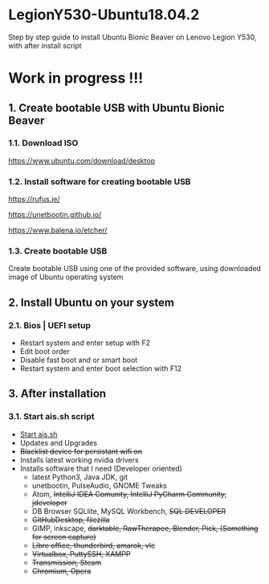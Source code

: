 # LegionY530-Ubuntu18.04.2
Step by step guide to install Ubuntu Bionic Beaver on Lenovo Legion Y530, with after install script


# Work in progress !!!


## 1. Create bootable USB with Ubuntu Bionic Beaver

### 1.1. Download ISO
https://www.ubuntu.com/download/desktop

### 1.2. Install software for creating bootable USB
https://rufus.ie/

https://unetbootin.github.io/

https://www.balena.io/etcher/

### 1.3. Create bootable USB
Create bootable USB using one of the provided software, using downloaded image of Ubuntu operating system


## 2. Install Ubuntu on your system
### 2.1. Bios | UEFI setup
- Restart system and enter setup with F2
- Edit boot order
- Disable fast boot and or smart boot
- Restart system and enter boot selection with F12


## 3. After installation
### 3.1. Start **ais.sh** script
- [Start ais.sh](ais.sh)
- Updates and Upgrades
- ~~Blacklist device for persistant wifi on~~
- Installs latest working nvidia drivers
- Installs software that I need (Developer oriented)
  - latest Python3, Java JDK, git
  - unetbootin, PulseAudio, GNOME Tweaks
  - Atom, ~~IntelliJ IDEA Comunity, IntelliJ PyCharm Community, jdeveloper~~
  - DB Browser SQLlite, MySQL Workbench, ~~SQL DEVELOPER~~
  - ~~GitHubDesktop, filezilla~~
  - GIMP, inkscape, ~~darktable, RawTherapee, Blender, Pick, (Something for screen capture)~~
  - ~~Libre office, thunderbird, amarok, vlc~~
  - ~~Virtualbox, PuttySSH, XAMPP~~
  - ~~Transmission, Steam~~
  - ~~Chromium, Opera~~
